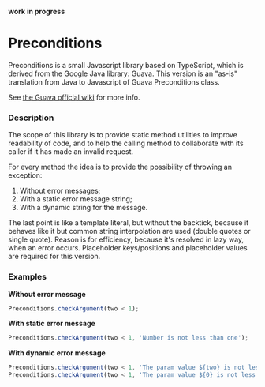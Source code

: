 **work in progress**
# Preconditions
Preconditions is a small Javascript library based on TypeScript, which is derived from the Google Java library: Guava.
This version is an "as-is" translation from Java to Javascript of Guava Preconditions class.

See [the Guava official wiki](https://github.com/google/guava/wiki/PreconditionsExplained) for more info.

### Description
The scope of this library is to provide static method utilities to improve readability of code, and to help the calling 
method to collaborate with its caller if it has made an invalid request.

For every method the idea is to provide the possibility of throwing an exception:
1. Without error messages;
1. With a static error message string;
1. With a dynamic string for the message. 

The last point is like a template literal, but without the backtick, because it behaves like it but common string interpolation 
are used (double quotes or single quote). Reason is for efficiency, because it's resolved in lazy way, when an error occurs.
Placeholder keys/positions and placeholder values are required for this version. 

### Examples
**Without error message**
```javascript
Preconditions.checkArgument(two < 1);
```

**With static error message**
```javascript
Preconditions.checkArgument(two < 1, 'Number is not less than one');
```

**With dynamic error message**
```javascript
Preconditions.checkArgument(two < 1, 'The param value ${two} is not less than ${one}', {two: 'Two', one: '1'});
Preconditions.checkArgument(two < 1, 'The param value ${0} is not less than ${1}', ['Two', '1']);
```
